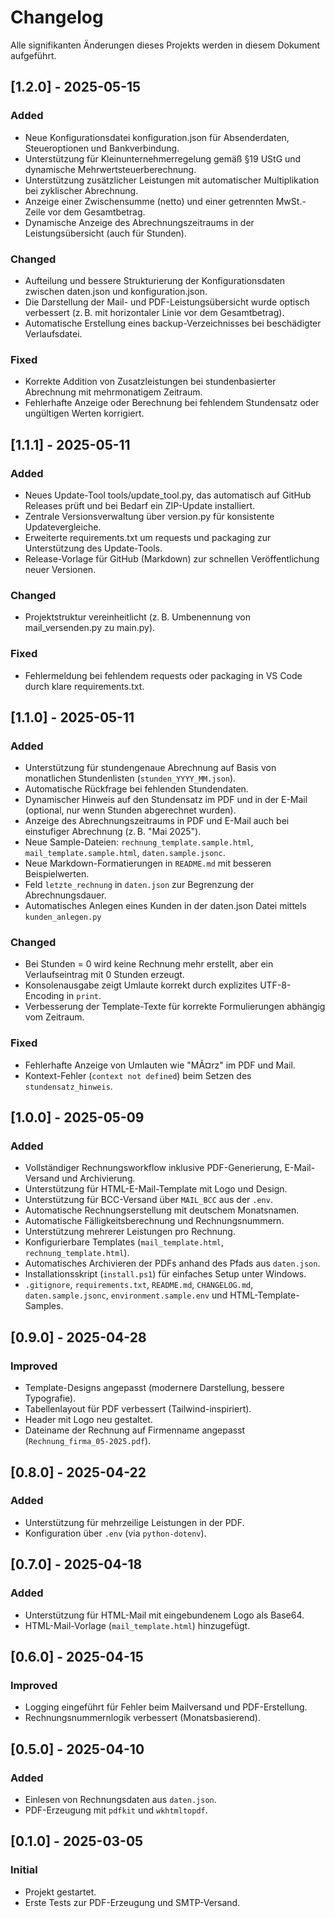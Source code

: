# Changelog

Alle signifikanten Änderungen dieses Projekts werden in diesem Dokument aufgeführt.

## [1.2.0] - 2025-05-15
### Added
- Neue Konfigurationsdatei konfiguration.json für Absenderdaten, Steueroptionen und Bankverbindung.
- Unterstützung für Kleinunternehmerregelung gemäß §19 UStG und dynamische Mehrwertsteuerberechnung.
- Unterstützung zusätzlicher Leistungen mit automatischer Multiplikation bei zyklischer Abrechnung.
- Anzeige einer Zwischensumme (netto) und einer getrennten MwSt.-Zeile vor dem Gesamtbetrag.
- Dynamische Anzeige des Abrechnungszeitraums in der Leistungsübersicht (auch für Stunden).

### Changed
- Aufteilung und bessere Strukturierung der Konfigurationsdaten zwischen daten.json und konfiguration.json.
- Die Darstellung der Mail- und PDF-Leistungsübersicht wurde optisch verbessert (z. B. mit horizontaler Linie vor dem Gesamtbetrag).
- Automatische Erstellung eines backup-Verzeichnisses bei beschädigter Verlaufsdatei.

### Fixed
- Korrekte Addition von Zusatzleistungen bei stundenbasierter Abrechnung mit mehrmonatigem Zeitraum.
- Fehlerhafte Anzeige oder Berechnung bei fehlendem Stundensatz oder ungültigen Werten korrigiert.

## [1.1.1] - 2025-05-11
### Added
- Neues Update-Tool tools/update_tool.py, das automatisch auf GitHub Releases prüft und bei Bedarf ein ZIP-Update installiert.
- Zentrale Versionsverwaltung über version.py für konsistente Updatevergleiche.
- Erweiterte requirements.txt um requests und packaging zur Unterstützung des Update-Tools.
- Release-Vorlage für GitHub (Markdown) zur schnellen Veröffentlichung neuer Versionen.

### Changed
- Projektstruktur vereinheitlicht (z. B. Umbenennung von mail_versenden.py zu main.py).

### Fixed
- Fehlermeldung bei fehlendem requests oder packaging in VS Code durch klare requirements.txt.

## [1.1.0] - 2025-05-11
### Added
- Unterstützung für stundengenaue Abrechnung auf Basis von monatlichen Stundenlisten (`stunden_YYYY_MM.json`).
- Automatische Rückfrage bei fehlenden Stundendaten.
- Dynamischer Hinweis auf den Stundensatz im PDF und in der E-Mail (optional, nur wenn Stunden abgerechnet wurden).
- Anzeige des Abrechnungszeitraums in PDF und E-Mail auch bei einstufiger Abrechnung (z. B. "Mai 2025").
- Neue Sample-Dateien: `rechnung_template.sample.html`, `mail_template.sample.html`, `daten.sample.jsonc`.
- Neue Markdown-Formatierungen in `README.md` mit besseren Beispielwerten.
- Feld `letzte_rechnung` in `daten.json` zur Begrenzung der Abrechnungsdauer.
- Automatisches Anlegen eines Kunden in der daten.json Datei mittels `kunden_anlegen.py`

### Changed
- Bei Stunden = 0 wird keine Rechnung mehr erstellt, aber ein Verlaufseintrag mit 0 Stunden erzeugt.
- Konsolenausgabe zeigt Umlaute korrekt durch explizites UTF-8-Encoding in `print`.
- Verbesserung der Template-Texte für korrekte Formulierungen abhängig vom Zeitraum.

### Fixed
- Fehlerhafte Anzeige von Umlauten wie "MÃ¤rz" im PDF und Mail.
- Kontext-Fehler (`context not defined`) beim Setzen des `stundensatz_hinweis`.

## [1.0.0] - 2025-05-09
### Added
- Vollständiger Rechnungsworkflow inklusive PDF-Generierung, E-Mail-Versand und Archivierung.
- Unterstützung für HTML-E-Mail-Template mit Logo und Design.
- Unterstützung für BCC-Versand über `MAIL_BCC` aus der `.env`.
- Automatische Rechnungserstellung mit deutschem Monatsnamen.
- Automatische Fälligkeitsberechnung und Rechnungsnummern.
- Unterstützung mehrerer Leistungen pro Rechnung.
- Konfigurierbare Templates (`mail_template.html`, `rechnung_template.html`).
- Automatisches Archivieren der PDFs anhand des Pfads aus `daten.json`.
- Installationsskript (`install.ps1`) für einfaches Setup unter Windows.
- `.gitignore`, `requirements.txt`, `README.md`, `CHANGELOG.md`, `daten.sample.jsonc`, `environment.sample.env` und HTML-Template-Samples.

## [0.9.0] - 2025-04-28
### Improved
- Template-Designs angepasst (modernere Darstellung, bessere Typografie).
- Tabellenlayout für PDF verbessert (Tailwind-inspiriert).
- Header mit Logo neu gestaltet.
- Dateiname der Rechnung auf Firmenname angepasst (`Rechnung_firma_05-2025.pdf`).

## [0.8.0] - 2025-04-22
### Added
- Unterstützung für mehrzeilige Leistungen in der PDF.
- Konfiguration über `.env` (via `python-dotenv`).

## [0.7.0] - 2025-04-18
### Added
- Unterstützung für HTML-Mail mit eingebundenem Logo als Base64.
- HTML-Mail-Vorlage (`mail_template.html`) hinzugefügt.

## [0.6.0] - 2025-04-15
### Improved
- Logging eingeführt für Fehler beim Mailversand und PDF-Erstellung.
- Rechnungsnummernlogik verbessert (Monatsbasierend).

## [0.5.0] - 2025-04-10
### Added
- Einlesen von Rechnungsdaten aus `daten.json`.
- PDF-Erzeugung mit `pdfkit` und `wkhtmltopdf`.

## [0.1.0] - 2025-03-05
### Initial
- Projekt gestartet.
- Erste Tests zur PDF-Erzeugung und SMTP-Versand.